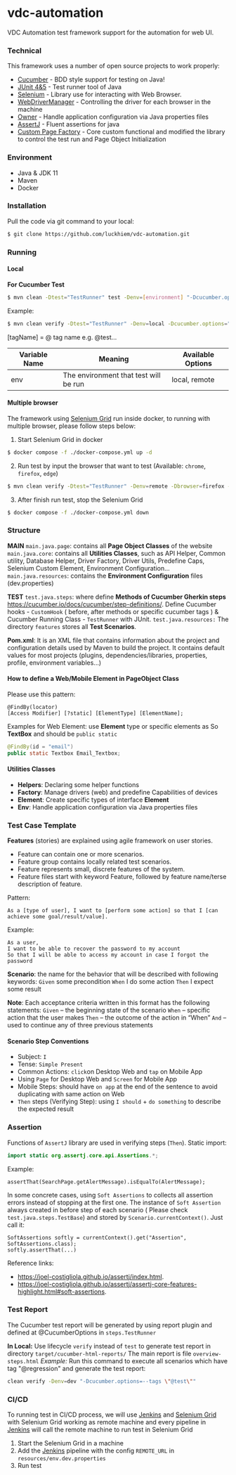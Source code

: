 # vdc-automation

VDC Automation test framework support for the automation for web UI.

### Technical

This framework uses a number of open source projects to work properly:

* [Cucumber] - BDD style support for testing on Java!
* [JUnit 4&5] - Test runner tool of Java
* [Selenium] - Library use for interacting with Web Browser.
* [WebDriverManager] - Controlling the driver for each browser in the machine
* [Owner] - Handle application configuration via Java properties files
* [AssertJ] - Fluent assertions for java
* [Custom Page Factory] - Core custom functional and modified the library to control the test run
  and Page Object Initialization

### Environment

* Java & JDK 11
* Maven
* Docker

### Installation

Pull the code via git command to your local:

```sh
$ git clone https://github.com/luckhiem/vdc-automation.git
```

### Running

#### Local

**For Cucumber Test**

```sh
$ mvn clean -Dtest="TestRunner" test -Denv=[environment] "-Dcucumber.options=--tags \"[tagName]\"" 
```

Example:

```sh
$ mvn clean verify -Dtest="TestRunner" -Denv=local -Dcucumber.options="--tags @test" test
```

[tagName] = @ tag name e.g. @test...

| Variable Name | Meaning                                                        | Available Options               |
|---------------|----------------------------------------------------------------|--------------------------       |
| env           | The environment that test will be run                          | local, remote                   |

#### Multiple browser

The framework using [Selenium Grid] run inside docker, to running with multiple browser, please
follow steps below:

1. Start Selenium Grid in docker

```sh
$ docker compose -f ./docker-compose.yml up -d
```

2. Run test by input the browser that want to test (Available: `chrome`, `firefox`, `edge`)

```sh
$ mvn clean verify -Dtest="TestRunner" -Denv=remote -Dbrowser=firefox -Dcucumber.options="--tags @test" test
```

3. After finish run test, stop the Selenium Grid

```sh
$ docker compose -f ./docker-compose.yml down
```

### Structure

**MAIN**
`main.java.page`: contains all **Page Object Classes** of the website
`main.java.core`: contains all **Utilities Classes**, such as API Helper, Common utility, Database
Helper, Driver Factory, Driver Utils, Predefine Caps, Selenium Custom Element, Environment
Configuration...
`main.java.resources`: contains the **Environment Configuration** files (dev.properties)

**TEST**
`test.java.steps`: where define **Methods of Cucumber Gherkin
steps** https://cucumber.io/docs/cucumber/step-definitions/. Define Cucumber hooks - `CustomHook` (
before, after methods or specific cucumber tags ) & Cucumber Running Class - `TestRunner` with
JUnit.
`test.java.resources:` The directory `features` stores all **Test Scenarios**.

**Pom.xml**: It is an XML file that contains information about the project and configuration details
used by Maven to build the project. It contains default values for most projects (plugins,
dependencies/libraries, properties, profile, environment variables...)

#### How to define a Web/Mobile Element in PageObject Class

Please use this pattern:

```
@FindBy(locator)
[Access Modifier] [?static] [ElementType] [ElementName];
```

Examples for Web Element: use **Element** type or specific elements as So **TextBox** and should
be `public static`

```java
@FindBy(id = "email")
public static Textbox Email_Textbox;
```

#### Utilities Classes

- **Helpers**: Declaring some helper functions
- **Factory**: Manage drivers (web) and predefine Capabilities of devices
- **Element**: Create specific types of interface **Element**
- **Env**: Handle application configuration via Java properties files

### Test Case Template

**Features** (stories) are explained using agile framework on user stories.

- Feature can contain one or more scenarios.
- Feature group contains locally related test scenarios.
- Feature represents small, discrete features of the system.
- Feature files start with keyword Feature, followed by feature name/terse description of feature.

Pattern:

 ```Gherkin
As a [type of user], I want to [perform some action] so that I [can achieve some goal/result/value].
 ```

Example:

```Gherkin
As a user,
I want to be able to recover the password to my account
So that I will be able to access my account in case I forgot the password
```

**Scenario**: the name for the behavior that will be described with following keywords:
`Given` some precondition
`When` I do some action
`Then` I expect some result

**Note**: Each acceptance criteria written in this format has the following statements:
`Given` – the beginning state of the scenario
`When` – specific action that the user makes
`Then` – the outcome of the action in “When”
`And` – used to continue any of three previous statements

#### Scenario Step Conventions

- Subject: `I`
- Tense: `Simple Present`
- Common Actions: `click`on Desktop Web and `tap` on Mobile App
- Using `Page` for Desktop Web and `Screen` for Mobile App
- Mobile Steps: should have `on app` at the end of the sentence to avoid duplicating with same
  action on Web
- `Then` steps (Verifying Step):  using `I should` +  `do something` to describe the expected result

### Assertion

Functions of `AssertJ` library are used in verifying steps (`Then`). Static import:

```java
import static org.assertj.core.api.Assertions.*;
```

Example:

```
assertThat(SearchPage.getAlertMessage).isEqualTo(AlertMessage);
```

In some concrete cases, using `Soft Assertions` to collects all assertion errors instead of stopping
at the first one. The instance of `Soft Assertion` always created in before step of each scenario (
Please check `test.java.steps.TestBase`) and stored
by `Scenario.currentContext()`. Just call it:

```
SoftAssertions softly = currentContext().get("Assertion", SoftAssertions.class);
softly.assertThat(...)
```

Reference links:

+ https://joel-costigliola.github.io/assertj/index.html.
+ https://joel-costigliola.github.io/assertj/assertj-core-features-highlight.html#soft-assertions.

### Test Report

The Cucumber test report will be generated by using report plugin and defined at @CucumberOptions
in `steps.TestRunner`

**In Local:**
Use lifecycle `verify` instead of `test` to generate test report in
directory `target/cucumber-html-reports/`
The main report is file `overview-steps.html`
*Example:* Run this command to execute all scenarios which have tag "@regression" and generate the
test report:

```sh
clean verify -Denv=dev "-Dcucumber.options=--tags \"@test\""
```

### CI/CD

To running test in CI/CD process, we will use [Jenkins] and [Selenium Grid] with Selenium Grid
working as remote machine and every pipeline in [Jenkins] will call the remote machine to run test
in Selenium Grid

1. Start the Selenium Grid in a machine
2. Add the [Jenkins] pipeline with the config `REMOTE_URL` in `resources/env.dev.properties`
3. Run test

[//]: # (These are reference links used in the body of this note and get stripped out when the markdown processor does its job. There is no need to format nicely because it shouldn't be seen. Thanks SO - http://stackoverflow.com/questions/4823468/store-comments-in-markdown-syntax)

[Selenium]: <https://selenium.dev/r>

[Jenkins]:<https://www.jenkins.io/>

[Selenium Grid]:  <https://github.com/SeleniumHQ/docker-selenium>

[Appium]: <http://appium.io/>

[WebDriverManager]: <https://github.com/bonigarcia/webdrivermanager>

[Owner]: <http://owner.aeonbits.org/docs/welcome/>

[AssertJ]: <https://joel-costigliola.github.io/assertj/>

[Custom Page Factory]: <https://github.com/selenium34/custom-page-factory/blob/master/src/main/java/com/example/CustomFieldDecorator.java>

[Cucumber]: <https://cucumber.io/>

[JUnit 4&5]: <https://junit.org/>